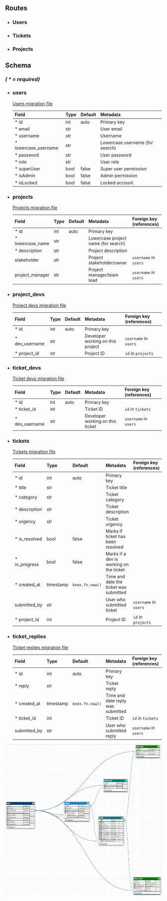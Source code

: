 ## **Routes**

-  ### Users

-  ### Tickets

-  ### Projects

## **Schema**

### _( \* = required)_

-  ### **users**

   <a href="https://github.com/indiMjc/anteaters-be/blob/master/data/migrations/20200114211142_users.js" target="_blank">Users migration file</a>

   | Field                 | Type | Default | Metadata                        |
   | --------------------- | ---- | ------- | ------------------------------- |
   | \* id                 | int  | auto    | Primary key                     |
   | \* email              | str  |         | User email                      |
   | \* username           | str  |         | Username                        |
   | \* lowercase_username | str  |         | Lowercase username (for search) |
   | \* password           | str  |         | User password                   |
   | \* role               | str  |         | User role                       |
   | \* superUser          | bool | false   | Super user permission           |
   | \* isAdmin            | bool | false   | Admin permission                |
   | \* isLocked           | bool | false   | Locked account                  |

-  ### **projects**

   <a href="https://github.com/indiMjc/anteaters-be/blob/master/data/migrations/20200114211150_projects.js" target="_blank">Projects migration file</a>

   | Field             | Type | Default | Metadata                            | Foreign key (references) |
   | ----------------- | ---- | ------- | ----------------------------------- | ------------------------ |
   | \* id             | int  | auto    | Primary key                         |                          |
   | \* lowercase_name | str  |         | Lowercase project name (for search) |                          |
   | \* description    | str  |         | Project description                 |                          |
   | stakeholder       | str  |         | Project stakeholder/owner           | `username` in `users`    |
   | project_manager   | str  |         | Project manager/team lead           | `username` in `users`    |

-  ### project_devs

   <a href="https://github.com/indiMjc/anteaters-be/blob/master/data/migrations/20200114211202_project_devs.js" target="_blank">Project devs migration file</a>

   | Field           | Type | Default | Metadata                          | Foreign key (references) |
   | --------------- | ---- | ------- | --------------------------------- | ------------------------ |
   | \* id           | int  | auto    | Primary key                       |                          |
   | \* dev_username | str  |         | Developer working on this project | `username` in `users`    |
   | \* project_id   | str  |         | Project ID                        | `id` in `projects`       |

-  ### **ticket_devs**

   <a href="https://github.com/indiMjc/anteaters-be/blob/master/data/migrations/20200114211213_ticket_devs.js" target="_blank">Ticket devs migration file</a>

   | Field           | Type | Default | Metadata                         | Foreign key (references) |
   | --------------- | ---- | ------- | -------------------------------- | ------------------------ |
   | \* id           | int  | auto    | Primary key                      |                          |
   | \* ticket_id    | int  |         | Ticket ID                        | `id` in `tickets`        |
   | \* dev_username | str  |         | Developer working on this ticket | `username` in `users`    |

-  ### **tickets**

   <a href="https://github.com/indiMjc/anteaters-be/blob/master/data/migrations/20200114211218_tickets.js" target="_blank">Tickets migration file</a>

   | Field          | Type      | Default         | Metadata                                | Foreign key (references) |
   | -------------- | --------- | --------------- | --------------------------------------- | ------------------------ |
   | \* id          | int       | auto            | Primary key                             |                          |
   | \* title       | str       |                 | Ticket title                            |                          |
   | \* category    | str       |                 | Ticket category                         |                          |
   | \* description | str       |                 | Ticket description                      |                          |
   | \* urgency     | str       |                 | Ticket urgency                          |                          |
   | \* is_resolved | bool      | false           | Marks if ticket has been resolved       |                          |
   | \* in_progress | bool      | false           | Marks if a dev is working on the ticket |                          |
   | \* created_at  | timestamp | `knex.fn.now()` | Time and date the ticket was submitted  |                          |
   | submitted_by   | str       |                 | User who submitted ticket               | `username` in `users`    |
   | \* project_id  | int       |                 | Project ID                              | `id` in `projects`       |

-  ### **ticket_replies**

   <a href="https://github.com/indiMjc/anteaters-be/blob/master/data/migrations/20200114211228_ticket_replies.js" target="_blank">Ticket replies migration file</a>

   | Field         | Type      | Default         | Metadata                          | Foreign key (references) |
   | ------------- | --------- | --------------- | --------------------------------- | ------------------------ |
   | \* id         | int       | auto            | Primary key                       |                          |
   | \* reply      | str       |                 | Ticket reply                      |                          |
   | \* created_at | timestamp | `knex.fn.now()` | Time and date reply was submitted |                          |
   | \* ticket_id  | int       |                 | Ticket ID                         | `id` in `tickets`        |
   | submitted_by  | str       |                 | User who submitted reply          | `username` in `users`    |

![View DB Schema Image](anteaters-schema.JPG)
